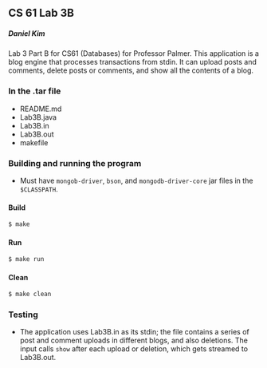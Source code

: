 ## CS 61 Lab 3B
##### Daniel Kim

Lab 3 Part B for CS61 (Databases) for Professor Palmer. This application is a blog engine that processes transactions from stdin. It can upload posts and comments, delete posts or comments, and show all the contents of a blog. 

### In the .tar file
* README.md
* Lab3B.java
* Lab3B.in
* Lab3B.out
* makefile
### Building and running the program
* Must have `mongob-driver`, `bson`, and `mongodb-driver-core` jar files in the `$CLASSPATH`.

#### Build
```bash
$ make
```
#### Run
```bash
$ make run
```
#### Clean
```bash
$ make clean
```
### Testing
* The application uses Lab3B.in as its stdin; the file contains a series of post and comment uploads in different blogs, and also deletions. The input calls `show` after each upload or deletion, which gets streamed to Lab3B.out. 